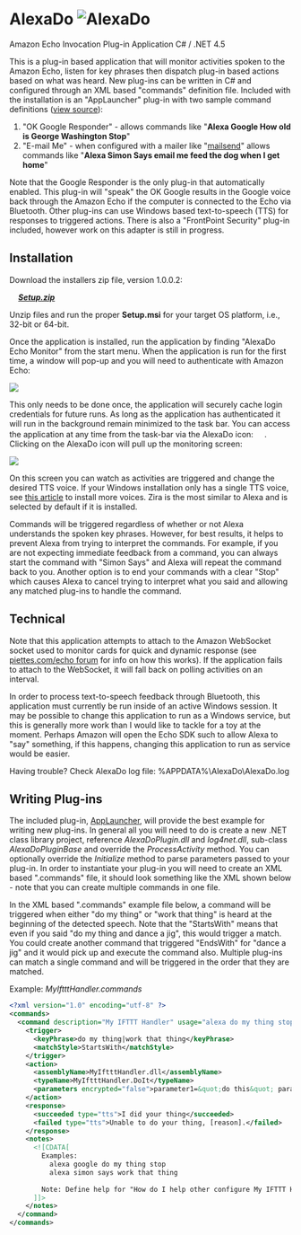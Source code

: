 # AlexaDo ![AlexaDo](https://raw.github.com/ritchiecarroll/AlexaDo/master/images/logo.png)
Amazon Echo Invocation Plug-in Application
C# / .NET 4.5

This is a plug-in based application that will monitor activities spoken to the Amazon Echo, listen for key phrases then dispatch plug-in based actions based on what was heard. New plug-ins can be written in C# and configured through an XML based "commands" definition file. Included with the installation is an "AppLauncher" plug-in with two sample command definitions ([view source](https://github.com/ritchiecarroll/AlexaDo/blob/master/src/Plugins/AppLauncher/AppLauncher.commands)):

1. "OK Google Responder" - allows commands like "__Alexa Google How old is George Washington Stop__"
2. "E-mail Me" - when configured with a mailer like "[mailsend](http://github.com/muquit/mailsend)" allows commands like "__Alexa Simon Says email me feed the dog when I get home__"

Note that the Google Responder is the only plug-in that automatically enabled. This plug-in will "speak" the OK Google results in the Google voice back through the Amazon Echo if the computer is connected to the Echo via Bluetooth. Other plug-ins can use Windows based text-to-speech (TTS) for responses to triggered actions. There is also a "FrontPoint Security" plug-in included, however work on this adapter is still in progress.

## Installation

Download the installers zip file, version 1.0.0.2:

&nbsp;&nbsp;&nbsp; **_[Setup.zip](https://raw.github.com/ritchiecarroll/AlexaDo/master/Setup.zip)_**

Unzip files and run the proper __Setup.msi__ for your target OS platform, i.e., 32-bit or 64-bit.

Once the application is installed, run the application by finding "AlexaDo Echo Monitor" from the start menu. When the application is run for the first time, a window will pop-up and you will need to authenticate with Amazon Echo:

<img src="https://raw.github.com/ritchiecarroll/AlexaDo/master/images/login.png" >

This only needs to be done once, the application will securely cache login credentials for future runs. As long as the application has authenticated it will run in the background remain minimized to the task bar. You can access the application at any time from the task-bar via the AlexaDo icon: <img src="https://raw.github.com/ritchiecarroll/AlexaDo/master/images/logo.png" height="16" width="16" >. Clicking on the AlexaDo icon will pull up the monitoring screen:

<img src="https://raw.github.com/ritchiecarroll/AlexaDo/master/images/monitor.png" >

On this screen you can watch as activities are triggered and change the desired TTS voice. If your Windows installation only has a single TTS voice, see [this article](https://forums.robertsspaceindustries.com/discussion/147385/voice-attack-getting-free-alternate-tts-voices-working-with-win7-8-64bit) to install more voices. Zira is the most similar to Alexa and is selected by default if it is installed.

Commands will be triggered regardless of whether or not Alexa understands the spoken key phrases. However, for best results, it helps to prevent Alexa from trying to interpret the commands. For example, if you are not expecting immediate feedback from a command, you can always start the command with "Simon Says" and Alexa will repeat the command back to you. Another option is to end your commands with a clear "Stop" which causes Alexa to cancel trying to interpret what you said and allowing any matched plug-ins to handle the command.

## Technical

Note that this application attempts to attach to the Amazon WebSocket socket used to monitor cards for quick and dynamic response (see [piettes.com/echo forum](http://www.piettes.com/echo/viewtopic.php?f=3&t=10) for info on how this works). If the application fails to attach to the WebSocket, it will fall back on polling activities on an interval.

In order to process text-to-speech feedback through Bluetooth, this application must currently be run inside of an active Windows session. It may be possible to change this application to run as a Windows service, but this is generally more work than I would like to tackle for a toy at the moment. Perhaps Amazon will open the Echo SDK such to allow Alexa to "say" something, if this happens, changing this application to run as service would be easier.

Having trouble? Check AlexaDo log file: %APPDATA%\AlexaDo\AlexaDo.log

## Writing Plug-ins

The included plug-in, [AppLauncher](https://github.com/ritchiecarroll/AlexaDo/blob/master/src/Plugins/AppLauncher/Execute.cs), will provide the best example for writing new plug-ins. In general all you will need to do is create a new .NET class library project, reference _AlexaDoPlugin.dll_ and _log4net.dll_, sub-class _AlexaDoPluginBase_ and override the _ProcessActivity_ method. You can optionally override the _Initialize_ method to parse parameters passed to your plug-in. In order to instantiate your plug-in you will need to create an XML based ".commands" file, it should look something like the XML shown below - note that you can create multiple commands in one file.

In the XML based ".commands" example file below, a command will be triggered when either "do my thing" or "work that thing" is heard at the beginning of the detected speech. Note that the "StartsWith" means that even if you said "do my thing and dance a jig", this would trigger a match. You could create another command that triggered "EndsWith" for "dance a jig" and it would pick up and execute the command also. Multiple plug-ins can match a single command and will be triggered in the order that they are matched.

Example: _MyIftttHandler.commands_
```xml
<?xml version="1.0" encoding="utf-8" ?>
<commands>
  <command description="My IFTTT Handler" usage="alexa do my thing stop" enabled="true">
    <trigger>
      <keyPhrase>do my thing|work that thing</keyPhrase>
      <matchStyle>StartsWith</matchStyle>
    </trigger>
    <action>
      <assemblyName>MyIftttHandler.dll</assemblyName>
      <typeName>MyIftttHandler.DoIt</typeName>
      <parameters encrypted="false">parameter1=&quot;do this&quot; parameter2=&quot;set that&quot;</parameters>
    </action>
    <response>
      <succeeded type="tts">I did your thing</succeeded>
      <failed type="tts">Unable to do your thing, [reason].</failed>
    </response>
    <notes>
      <![CDATA[
        Examples:
          alexa google do my thing stop
          alexa simon says work that thing
          
        Note: Define help for "How do I help other configure My IFTTT Handler to do your own thing?"
      ]]>
    </notes>
  </command>
</commands>
```
